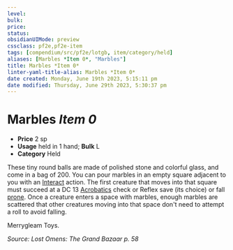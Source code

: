 ```yaml
---
level:
bulk:
price:
status:
obsidianUIMode: preview
cssclass: pf2e,pf2e-item
tags: [compendium/src/pf2e/lotgb, item/category/held]
aliases: [Marbles *Item 0*, "Marbles"]
title: Marbles *Item 0*
linter-yaml-title-alias: Marbles *Item 0*
date created: Monday, June 19th 2023, 5:15:11 pm
date modified: Thursday, June 29th 2023, 5:30:37 pm
---
```


# Marbles *Item 0*

- **Price** 2 sp
- **Usage** held in 1 hand; **Bulk** L
- **Category** Held

These tiny round balls are made of polished stone and colorful glass, and come in a bag of 200. You can pour marbles in an empty square adjacent to you with an [Interact](rules/actions/interact.md) action. The first creature that moves into that square must succeed at a DC 13 [Acrobatics](compendium/skills.md#Acrobatics) check or Reflex save (its choice) or fall [prone](rules/conditions.md#Prone). Once a creature enters a space with marbles, enough marbles are scattered that other creatures moving into that space don't need to attempt a roll to avoid falling.

Merrygleam Toys.

*Source: Lost Omens: The Grand Bazaar p. 58*
